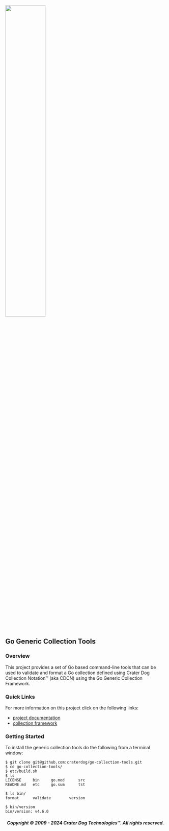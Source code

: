 <img src="https://craterdog.com/images/CraterDog.png" width="50%">

## Go Generic Collection Tools

### Overview
This project provides a set of Go based command-line tools that can be used to
validate and format a Go collection defined using Crater Dog Collection Notation™
(aka CDCN) using the Go Generic Collection Framework.

### Quick Links
For more information on this project click on the following links:
 * [project documentation](https://github.com/craterdog/go-collection-tools/wiki)
 * [collection framework](https://github.com/craterdog/go-collection-framework/wiki)

### Getting Started
To install the generic collection tools do the following from a terminal window:
```
$ git clone git@github.com:craterdog/go-collection-tools.git
$ cd go-collection-tools/
$ etc/build.sh
$ ls
LICENSE		bin		go.mod		src
README.md	etc		go.sum		tst

$ ls bin/
format		validate		version

$ bin/version
bin/version: v4.6.0
```

<H5 align="center"> Copyright © 2009 - 2024  Crater Dog Technologies™. All rights reserved. </H5>
